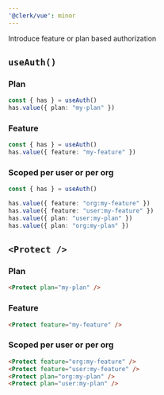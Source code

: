 ```yaml
---
'@clerk/vue': minor
---
```


Introduce feature or plan based authorization

## `useAuth()`
### Plan

```ts
const { has } = useAuth()
has.value({ plan: "my-plan" })
```

### Feature

```ts
const { has } = useAuth()
has.value({ feature: "my-feature" })
```

### Scoped per user or per org

```ts
const { has } = useAuth()

has.value({ feature: "org:my-feature" })
has.value({ feature: "user:my-feature" })
has.value({ plan: "user:my-plan" })
has.value({ plan: "org:my-plan" })
```

## `<Protect />`

### Plan

```html
<Protect plan="my-plan" />
```

### Feature

```html
<Protect feature="my-feature" />
```

### Scoped per user or per org

```html
<Protect feature="org:my-feature" />
<Protect feature="user:my-feature" />
<Protect plan="org:my-plan" />
<Protect plan="user:my-plan" />
```
